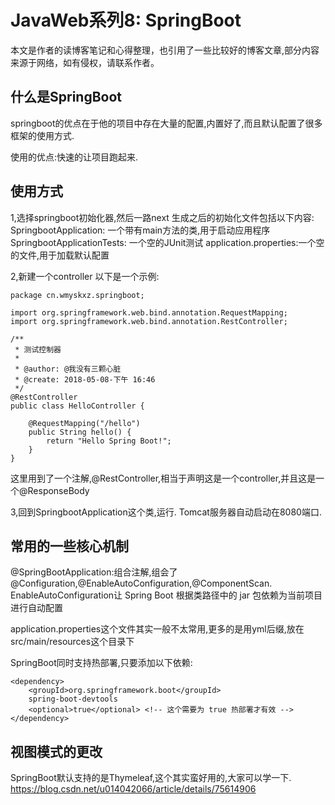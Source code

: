 # JavaWeb系列8: SpringBoot
本文是作者的读博客笔记和心得整理，也引用了一些比较好的博客文章,部分内容来源于网络，如有侵权，请联系作者。

## 什么是SpringBoot
springboot的优点在于他的项目中存在大量的配置,内置好了,而且默认配置了很多框架的使用方式.

使用的优点:快速的让项目跑起来.

## 使用方式
1,选择springboot初始化器,然后一路next
生成之后的初始化文件包括以下内容:
SpringbootApplication: 一个带有main方法的类,用于启动应用程序
SpringbootApplicationTests: 一个空的JUnit测试
application.properties:一个空的文件,用于加载默认配置

2,新建一个controller
以下是一个示例:
```
package cn.wmyskxz.springboot;

import org.springframework.web.bind.annotation.RequestMapping;
import org.springframework.web.bind.annotation.RestController;

/**
 * 测试控制器
 *
 * @author: @我没有三颗心脏
 * @create: 2018-05-08-下午 16:46
 */
@RestController
public class HelloController {

    @RequestMapping("/hello")
    public String hello() {
        return "Hello Spring Boot!";
    }
}
```
这里用到了一个注解,@RestController,相当于声明这是一个controller,并且这是一个@ResponseBody

3,回到SpringbootApplication这个类,运行.
Tomcat服务器自动启动在8080端口.

## 常用的一些核心机制
@SpringBootApplication:组合注解,组会了@Configuration,@EnableAutoConfiguration,@ComponentScan.
    EnableAutoConfiguration让 Spring Boot 根据类路径中的 jar 包依赖为当前项目进行自动配置

application.properties这个文件其实一般不太常用,更多的是用yml后缀,放在src/main/resources这个目录下

SpringBoot同时支持热部署,只要添加以下依赖:
```
<dependency>
    <groupId>org.springframework.boot</groupId>
    spring-boot-devtools
    <optional>true</optional> <!-- 这个需要为 true 热部署才有效 -->
</dependency>
```

## 视图模式的更改
SpringBoot默认支持的是Thymeleaf,这个其实蛮好用的,大家可以学一下.
https://blog.csdn.net/u014042066/article/details/75614906




